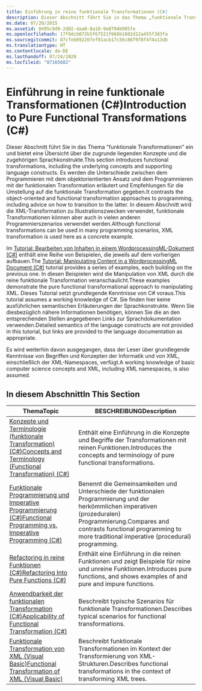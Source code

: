 ```yaml
---
title: Einführung in reine funktionale Transformationen (C#)
description: Dieser Abschnitt führt Sie in das Thema „funktionale Transformationen“ ein und bietet eine Übersicht über die zugrunde liegenden Konzepte und Sprachkonstrukte in C#. Diese Ressourcen verwenden die XML-Transformation für Beispiele.
ms.date: 07/20/2015
ms.assetid: 8495c9d9-2d02-4aa0-8a10-9e8794b985fe
ms.openlocfilehash: 17f9dcb072b5f67521f668b1802d12a455f383fa
ms.sourcegitcommit: 87cfeb69226fef01acb17c56c86f978f4f4a13db
ms.translationtype: HT
ms.contentlocale: de-DE
ms.lasthandoff: 07/24/2020
ms.locfileid: "87165682"
---
```

# <a name="introduction-to-pure-functional-transformations-c"></a><span data-ttu-id="95808-104">Einführung in reine funktionale Transformationen (C#)</span><span class="sxs-lookup"><span data-stu-id="95808-104">Introduction to Pure Functional Transformations (C#)</span></span>
<span data-ttu-id="95808-105">Dieser Abschnitt führt Sie in das Thema "funktionale Transformationen" ein und bietet eine Übersicht über die zugrunde liegenden Konzepte und die zugehörigen Sprachkonstrukte.</span><span class="sxs-lookup"><span data-stu-id="95808-105">This section introduces functional transformations, including the underlying concepts and supporting language constructs.</span></span> <span data-ttu-id="95808-106">Es werden die Unterschiede zwischen dem Programmieren mit dem objektorientierten Ansatz und dem Programmieren mit der funktionalen Transformation erläutert und Empfehlungen für die Umstellung auf die funktionale Transformation gegeben.</span><span class="sxs-lookup"><span data-stu-id="95808-106">It contrasts the object-oriented and functional transformation approaches to programming, including advice on how to transition to the latter.</span></span> <span data-ttu-id="95808-107">In diesem Abschnitt wird die XML-Transformation zu Illustrationszwecken verwendet, funktionale Transformationen können aber auch in vielen anderen Programmierszenarios verwendet werden.</span><span class="sxs-lookup"><span data-stu-id="95808-107">Although functional transformations can be used in many programming scenarios, XML transformation is used here as a concrete example.</span></span>  
  
 <span data-ttu-id="95808-108">Im [Tutorial: Bearbeiten von Inhalten in einem WordprocessingML-Dokument (C#)](./shape-of-wordprocessingml-documents.md) enthält eine Reihe von Beispielen, die jeweils auf dem vorherigen aufbauen.</span><span class="sxs-lookup"><span data-stu-id="95808-108">The [Tutorial: Manipulating Content in a WordprocessingML Document (C#)](./shape-of-wordprocessingml-documents.md) tutorial provides a series of examples, each building on the previous one.</span></span> <span data-ttu-id="95808-109">In diesen Beispielen wird die Manipulation von XML durch die reine funktionale Transformation veranschaulicht.</span><span class="sxs-lookup"><span data-stu-id="95808-109">These examples demonstrate the pure functional transformational approach to manipulating XML.</span></span> <span data-ttu-id="95808-110">Dieses Tutorial setzt grundlegende Kenntnisse von C# voraus.</span><span class="sxs-lookup"><span data-stu-id="95808-110">This tutorial assumes a working knowledge of C#.</span></span> <span data-ttu-id="95808-111">Sie finden hier keine ausführlichen semantischen Erläuterungen der Sprachkonstrukte. Wenn Sie diesbezüglich nähere Informationen benötigen, können Sie die an den entsprechenden Stellen angegebenen Links zur Sprachdokumentation verwenden.</span><span class="sxs-lookup"><span data-stu-id="95808-111">Detailed semantics of the language constructs are not provided in this tutorial, but links are provided to the language documentation as appropriate.</span></span>  
  
 <span data-ttu-id="95808-112">Es wird weiterhin davon ausgegangen, dass der Leser über grundlegende Kenntnisse von Begriffen und Konzepten der Informatik und von XML, einschließlich der XML-Namespaces, verfügt.</span><span class="sxs-lookup"><span data-stu-id="95808-112">A working knowledge of basic computer science concepts and XML, including XML namespaces, is also assumed.</span></span>  
  
## <a name="in-this-section"></a><span data-ttu-id="95808-113">In diesem Abschnitt</span><span class="sxs-lookup"><span data-stu-id="95808-113">In This Section</span></span>  
  
|<span data-ttu-id="95808-114">Thema</span><span class="sxs-lookup"><span data-stu-id="95808-114">Topic</span></span>|<span data-ttu-id="95808-115">BESCHREIBUNG</span><span class="sxs-lookup"><span data-stu-id="95808-115">Description</span></span>|  
|-----------|-----------------|  
|[<span data-ttu-id="95808-116">Konzepte und Terminologie (funktionale Transformation) (C#)</span><span class="sxs-lookup"><span data-stu-id="95808-116">Concepts and Terminology (Functional Transformation) (C#)</span></span>](./concepts-and-terminology-functional-transformation.md)|<span data-ttu-id="95808-117">Enthält eine Einführung in die Konzepte und Begriffe der Transformationen mit reinen Funktionen.</span><span class="sxs-lookup"><span data-stu-id="95808-117">Introduces the concepts and terminology of pure functional transformations.</span></span>|  
|[<span data-ttu-id="95808-118">Funktionale Programmierung und Imperative Programmierung (C#)</span><span class="sxs-lookup"><span data-stu-id="95808-118">Functional Programming vs. Imperative Programming (C#)</span></span>](./functional-programming-vs-imperative-programming.md)|<span data-ttu-id="95808-119">Benennt die Gemeinsamkeiten und Unterschiede der funktionalen Programmierung und der herkömmlichen imperativen (prozeduralen) Programmierung.</span><span class="sxs-lookup"><span data-stu-id="95808-119">Compares and contrasts functional programming to more traditional imperative (procedural) programming.</span></span>|  
|[<span data-ttu-id="95808-120">Refactoring in reine Funktionen (C#)</span><span class="sxs-lookup"><span data-stu-id="95808-120">Refactoring Into Pure Functions (C#)</span></span>](./refactoring-into-pure-functions.md)|<span data-ttu-id="95808-121">Enthält eine Einführung in die reinen Funktionen und zeigt Beispiele für reine und unreine Funktionen.</span><span class="sxs-lookup"><span data-stu-id="95808-121">Introduces pure functions, and shows examples of and pure and impure functions.</span></span>|  
|[<span data-ttu-id="95808-122">Anwendbarkeit der funktionalen Transformation (C#)</span><span class="sxs-lookup"><span data-stu-id="95808-122">Applicability of Functional Transformation (C#)</span></span>](./applicability-of-functional-transformation.md)|<span data-ttu-id="95808-123">Beschreibt typische Szenarios für funktionale Transformationen.</span><span class="sxs-lookup"><span data-stu-id="95808-123">Describes typical scenarios for functional transformations.</span></span>|  
|[<span data-ttu-id="95808-124">Funktionale Transformation von XML (Visual Basic)</span><span class="sxs-lookup"><span data-stu-id="95808-124">Functional Transformation of XML (Visual Basic)</span></span>](../../../../visual-basic/programming-guide/concepts/linq/functional-transformation-of-xml.md)|<span data-ttu-id="95808-125">Beschreibt funktionale Transformationen im Kontext der Transformierung von XML-Strukturen.</span><span class="sxs-lookup"><span data-stu-id="95808-125">Describes functional transformations in the context of transforming XML trees.</span></span>|  
  